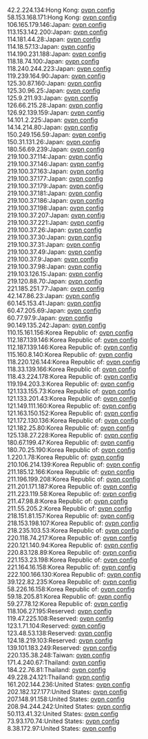 42.2.224.134:Hong Kong: [ovpn config](vpn/42_2_224_134.ovpn)  
58.153.168.171:Hong Kong: [ovpn config](vpn/58_153_168_171.ovpn)  
106.165.179.146:Japan: [ovpn config](vpn/106_165_179_146.ovpn)  
113.153.142.200:Japan: [ovpn config](vpn/113_153_142_200.ovpn)  
114.181.44.28:Japan: [ovpn config](vpn/114_181_44_28.ovpn)  
114.18.57.13:Japan: [ovpn config](vpn/114_18_57_13.ovpn)  
114.190.231.188:Japan: [ovpn config](vpn/114_190_231_188.ovpn)  
118.18.74.100:Japan: [ovpn config](vpn/118_18_74_100.ovpn)  
118.240.244.223:Japan: [ovpn config](vpn/118_240_244_223.ovpn)  
119.239.164.90:Japan: [ovpn config](vpn/119_239_164_90.ovpn)  
125.30.87.160:Japan: [ovpn config](vpn/125_30_87_160.ovpn)  
125.30.96.25:Japan: [ovpn config](vpn/125_30_96_25.ovpn)  
125.9.211.93:Japan: [ovpn config](vpn/125_9_211_93.ovpn)  
126.66.215.28:Japan: [ovpn config](vpn/126_66_215_28.ovpn)  
126.92.139.159:Japan: [ovpn config](vpn/126_92_139_159.ovpn)  
14.101.2.225:Japan: [ovpn config](vpn/14_101_2_225.ovpn)  
14.14.214.80:Japan: [ovpn config](vpn/14_14_214_80.ovpn)  
150.249.156.59:Japan: [ovpn config](vpn/150_249_156_59.ovpn)  
150.31.131.26:Japan: [ovpn config](vpn/150_31_131_26.ovpn)  
180.56.69.239:Japan: [ovpn config](vpn/180_56_69_239.ovpn)  
219.100.37.114:Japan: [ovpn config](vpn/219_100_37_114.ovpn)  
219.100.37.146:Japan: [ovpn config](vpn/219_100_37_146.ovpn)  
219.100.37.163:Japan: [ovpn config](vpn/219_100_37_163.ovpn)  
219.100.37.177:Japan: [ovpn config](vpn/219_100_37_177.ovpn)  
219.100.37.179:Japan: [ovpn config](vpn/219_100_37_179.ovpn)  
219.100.37.181:Japan: [ovpn config](vpn/219_100_37_181.ovpn)  
219.100.37.186:Japan: [ovpn config](vpn/219_100_37_186.ovpn)  
219.100.37.198:Japan: [ovpn config](vpn/219_100_37_198.ovpn)  
219.100.37.207:Japan: [ovpn config](vpn/219_100_37_207.ovpn)  
219.100.37.221:Japan: [ovpn config](vpn/219_100_37_221.ovpn)  
219.100.37.26:Japan: [ovpn config](vpn/219_100_37_26.ovpn)  
219.100.37.30:Japan: [ovpn config](vpn/219_100_37_30.ovpn)  
219.100.37.31:Japan: [ovpn config](vpn/219_100_37_31.ovpn)  
219.100.37.49:Japan: [ovpn config](vpn/219_100_37_49.ovpn)  
219.100.37.9:Japan: [ovpn config](vpn/219_100_37_9.ovpn)  
219.100.37.98:Japan: [ovpn config](vpn/219_100_37_98.ovpn)  
219.103.126.15:Japan: [ovpn config](vpn/219_103_126_15.ovpn)  
219.120.88.70:Japan: [ovpn config](vpn/219_120_88_70.ovpn)  
221.185.251.77:Japan: [ovpn config](vpn/221_185_251_77.ovpn)  
42.147.86.23:Japan: [ovpn config](vpn/42_147_86_23.ovpn)  
60.145.153.41:Japan: [ovpn config](vpn/60_145_153_41.ovpn)  
60.47.205.69:Japan: [ovpn config](vpn/60_47_205_69.ovpn)  
60.77.97.9:Japan: [ovpn config](vpn/60_77_97_9.ovpn)  
90.149.135.242:Japan: [ovpn config](vpn/90_149_135_242.ovpn)  
110.15.161.156:Korea Republic of: [ovpn config](vpn/110_15_161_156.ovpn)  
112.187.139.146:Korea Republic of: [ovpn config](vpn/112_187_139_146.ovpn)  
112.187.139.146:Korea Republic of: [ovpn config](vpn/112_187_139_146.ovpn)  
115.160.8.140:Korea Republic of: [ovpn config](vpn/115_160_8_140.ovpn)  
118.220.126.144:Korea Republic of: [ovpn config](vpn/118_220_126_144.ovpn)  
118.33.139.166:Korea Republic of: [ovpn config](vpn/118_33_139_166.ovpn)  
118.43.224.178:Korea Republic of: [ovpn config](vpn/118_43_224_178.ovpn)  
119.194.203.3:Korea Republic of: [ovpn config](vpn/119_194_203_3.ovpn)  
121.133.155.73:Korea Republic of: [ovpn config](vpn/121_133_155_73.ovpn)  
121.133.201.43:Korea Republic of: [ovpn config](vpn/121_133_201_43.ovpn)  
121.149.111.160:Korea Republic of: [ovpn config](vpn/121_149_111_160.ovpn)  
121.163.150.152:Korea Republic of: [ovpn config](vpn/121_163_150_152.ovpn)  
121.172.130.136:Korea Republic of: [ovpn config](vpn/121_172_130_136.ovpn)  
121.182.25.80:Korea Republic of: [ovpn config](vpn/121_182_25_80.ovpn)  
125.138.27.228:Korea Republic of: [ovpn config](vpn/125_138_27_228.ovpn)  
180.67.199.47:Korea Republic of: [ovpn config](vpn/180_67_199_47.ovpn)  
180.70.25.190:Korea Republic of: [ovpn config](vpn/180_70_25_190.ovpn)  
1.220.1.78:Korea Republic of: [ovpn config](vpn/1_220_1_78.ovpn)  
210.106.214.139:Korea Republic of: [ovpn config](vpn/210_106_214_139.ovpn)  
211.185.12.166:Korea Republic of: [ovpn config](vpn/211_185_12_166.ovpn)  
211.196.199.208:Korea Republic of: [ovpn config](vpn/211_196_199_208.ovpn)  
211.201.171.187:Korea Republic of: [ovpn config](vpn/211_201_171_187.ovpn)  
211.223.119.58:Korea Republic of: [ovpn config](vpn/211_223_119_58.ovpn)  
211.47.98.8:Korea Republic of: [ovpn config](vpn/211_47_98_8.ovpn)  
211.55.205.2:Korea Republic of: [ovpn config](vpn/211_55_205_2.ovpn)  
218.151.81.157:Korea Republic of: [ovpn config](vpn/218_151_81_157.ovpn)  
218.153.198.107:Korea Republic of: [ovpn config](vpn/218_153_198_107.ovpn)  
218.235.103.53:Korea Republic of: [ovpn config](vpn/218_235_103_53.ovpn)  
220.118.74.217:Korea Republic of: [ovpn config](vpn/220_118_74_217.ovpn)  
220.121.140.94:Korea Republic of: [ovpn config](vpn/220_121_140_94.ovpn)  
220.83.128.89:Korea Republic of: [ovpn config](vpn/220_83_128_89.ovpn)  
221.153.23.198:Korea Republic of: [ovpn config](vpn/221_153_23_198.ovpn)  
221.164.16.158:Korea Republic of: [ovpn config](vpn/221_164_16_158.ovpn)  
222.100.166.130:Korea Republic of: [ovpn config](vpn/222_100_166_130.ovpn)  
39.122.82.235:Korea Republic of: [ovpn config](vpn/39_122_82_235.ovpn)  
58.226.16.158:Korea Republic of: [ovpn config](vpn/58_226_16_158.ovpn)  
59.18.205.81:Korea Republic of: [ovpn config](vpn/59_18_205_81.ovpn)  
59.27.78.12:Korea Republic of: [ovpn config](vpn/59_27_78_12.ovpn)  
118.106.27.195:Reserved: [ovpn config](vpn/118_106_27_195.ovpn)  
119.47.225.108:Reserved: [ovpn config](vpn/119_47_225_108.ovpn)  
123.1.71.104:Reserved: [ovpn config](vpn/123_1_71_104.ovpn)  
123.48.53.138:Reserved: [ovpn config](vpn/123_48_53_138.ovpn)  
124.18.219.103:Reserved: [ovpn config](vpn/124_18_219_103.ovpn)  
139.101.183.249:Reserved: [ovpn config](vpn/139_101_183_249.ovpn)  
220.135.38.248:Taiwan: [ovpn config](vpn/220_135_38_248.ovpn)  
171.4.240.67:Thailand: [ovpn config](vpn/171_4_240_67.ovpn)  
184.22.76.81:Thailand: [ovpn config](vpn/184_22_76_81.ovpn)  
49.228.24.121:Thailand: [ovpn config](vpn/49_228_24_121.ovpn)  
161.202.144.236:United States: [ovpn config](vpn/161_202_144_236.ovpn)  
202.182.127.177:United States: [ovpn config](vpn/202_182_127_177.ovpn)  
207.148.91.158:United States: [ovpn config](vpn/207_148_91_158.ovpn)  
208.94.244.242:United States: [ovpn config](vpn/208_94_244_242.ovpn)  
50.113.41.32:United States: [ovpn config](vpn/50_113_41_32.ovpn)  
73.93.170.74:United States: [ovpn config](vpn/73_93_170_74.ovpn)  
8.38.172.97:United States: [ovpn config](vpn/8_38_172_97.ovpn)  
